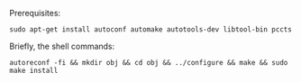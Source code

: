 Prerequisites:

	sudo apt-get install autoconf automake autotools-dev libtool-bin pccts

Briefly, the shell commands:

	autoreconf -fi && mkdir obj && cd obj && ../configure && make && sudo make install
